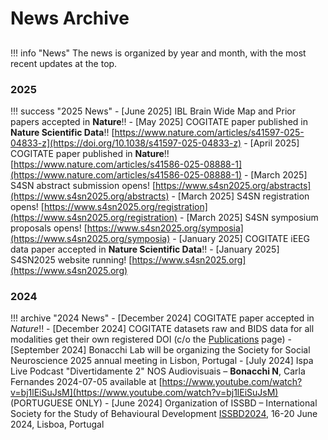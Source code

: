 # News Archive

##

!!! info "News"
    The news is organized by year and month, with the most recent updates at the top.

### 2025

!!! success "2025 News"
    - [June 2025] IBL Brain Wide Map and Prior papers accepted in **Nature**!!
    - [May 2025] COGITATE paper published in **Nature Scientific Data**!! [https://www.nature.com/articles/s41597-025-04833-z](https://doi.org/10.1038/s41597-025-04833-z)
    - [April 2025] COGITATE paper published in **Nature**!! [https://www.nature.com/articles/s41586-025-08888-1](https://www.nature.com/articles/s41586-025-08888-1)
    - [March 2025] S4SN abstract submission opens! [https://www.s4sn2025.org/abstracts](https://www.s4sn2025.org/abstracts)
    - [March 2025] S4SN registration opens! [https://www.s4sn2025.org/registration](https://www.s4sn2025.org/registration)
    - [March 2025] S4SN symposium proposals opens! [https://www.s4sn2025.org/symposia](https://www.s4sn2025.org/symposia)
    - [January 2025] COGITATE iEEG data paper accepted in **Nature Scientific Data**!!
    - [January 2025] S4SN2025 website running! [https://www.s4sn2025.org](https://www.s4sn2025.org)

### 2024

!!! archive "2024 News"
    - [December 2024] COGITATE paper accepted in *Nature*!!
    - [December 2024] COGITATE datasets raw and BIDS data for all modalities get their own registered DOI (c/o the [Publications](publications.md) page)
    - [September 2024] Bonacchi Lab will be organizing the Society for Social Neuroscience 2025 annual meeting in Lisbon, Portugal
    - [July 2024] Ispa Live Podcast "Divertidamente 2" NOS Audiovisuais – **Bonacchi N**, Carla Fernandes 2024-07-05 available at [https://www.youtube.com/watch?v=bj1lEiSuJsM](https://www.youtube.com/watch?v=bj1lEiSuJsM) (PORTUGUESE ONLY)
    - [June 2024] Organization of ISSBD – International Society for the Study of Behavioural Development [ISSBD2024](https://2024biennial.issbd.org/), 16-20 June 2024, Lisboa, Portugal

<!-- 
| Date | News |
| :--- | --- |
|      | **2025 News** |
| Apr  | COGITATE paper published in **Nature!!** - [**LINK**](https://www.nature.com/articles/s41586-025-08888-1) |
| Mar  | S4SN abstract submission opens! |
| Feb  | S4SN registration and symposium proposals opens! |
| Jan  | COGITATE iEEG data paper accepted in *Nature Scientific Data*!! |
|      | S4SN2025 website running! |  
|      | **2024 News** |
| Dec  | COGITATE paper accepted in *Nature*!! |
|      | COGITATE datasets raw and BIDS data for all modalities get their own registered DOI (c/o the [Publications](../publications) page) |
| Sep | Bonacchi Lab will be organizing the Society for Social Neuroscience 2025 annual meeting in Lisbon, Portugal |
| Jul | Ispa Live Podcast "Divertidamente 2" NOS Audiovisuais – **Bonacchi N**, Carla Fernandes 2024-07-05 available at [https://www.youtube.com/watch?v=bj1lEiSuJsM](https://www.youtube.com/watch?v=bj1lEiSuJsM) (PORTUGUESE ONLY) |
| Jun | Organization of ISSBD – International Society for the Study of Behavioural Development ISSBD2024, 16-20 June 2024, Lisboa, Portugal |
|     | | -->
